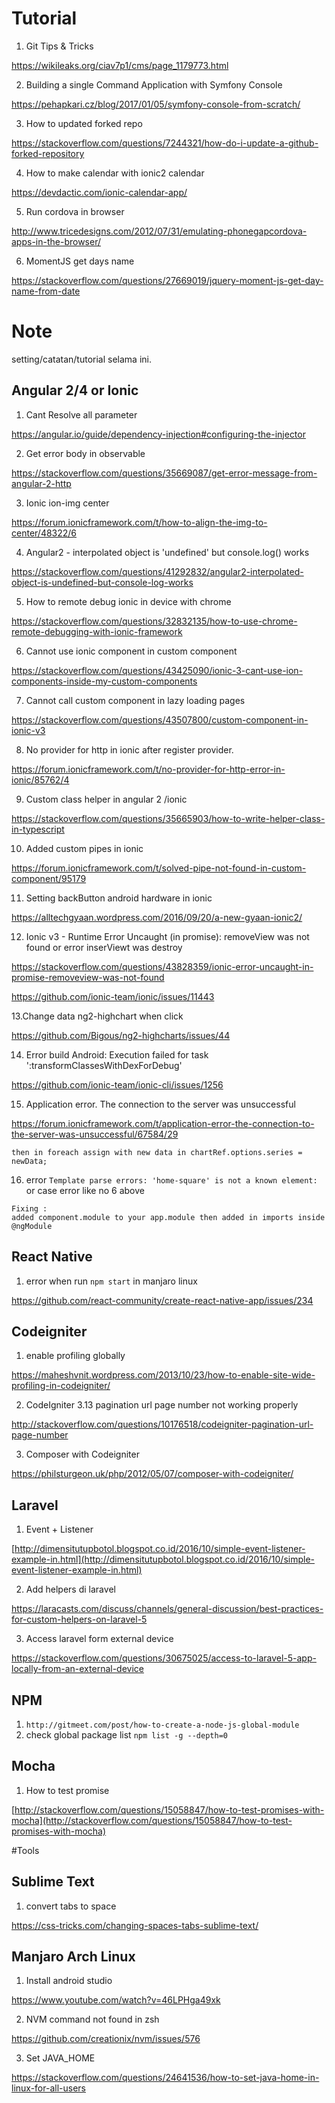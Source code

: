 # Tutorial

 1. Git Tips & Tricks
 
 https://wikileaks.org/ciav7p1/cms/page_1179773.html
 
 2. Building a single Command Application with Symfony Console
 
 https://pehapkari.cz/blog/2017/01/05/symfony-console-from-scratch/

3. How to updated forked repo

 https://stackoverflow.com/questions/7244321/how-do-i-update-a-github-forked-repository

4. How to make calendar with ionic2 calendar

https://devdactic.com/ionic-calendar-app/

5.  Run cordova in browser

http://www.tricedesigns.com/2012/07/31/emulating-phonegapcordova-apps-in-the-browser/

 6. MomentJS get days name

 https://stackoverflow.com/questions/27669019/jquery-moment-js-get-day-name-from-date

# Note
setting/catatan/tutorial selama ini.

## Angular 2/4 or Ionic 
 1. Cant Resolve all parameter
 
 https://angular.io/guide/dependency-injection#configuring-the-injector
 
 2. Get error body in observable
 
 https://stackoverflow.com/questions/35669087/get-error-message-from-angular-2-http
 
 3. Ionic ion-img center
 
 https://forum.ionicframework.com/t/how-to-align-the-img-to-center/48322/6
 
 4. Angular2 - interpolated object is 'undefined' but console.log() works
 
 https://stackoverflow.com/questions/41292832/angular2-interpolated-object-is-undefined-but-console-log-works
 
 5. How to remote debug ionic in device with chrome
 
 https://stackoverflow.com/questions/32832135/how-to-use-chrome-remote-debugging-with-ionic-framework
 
 6. Cannot use ionic component in custom component
 
 https://stackoverflow.com/questions/43425090/ionic-3-cant-use-ion-components-inside-my-custom-components
 
 7. Cannot call custom component in lazy loading pages
 
 https://stackoverflow.com/questions/43507800/custom-component-in-ionic-v3
 
 8. No provider for http in ionic after register provider.
 
 https://forum.ionicframework.com/t/no-provider-for-http-error-in-ionic/85762/4
 
 9. Custom class helper in angular 2 /ionic
 
 https://stackoverflow.com/questions/35665903/how-to-write-helper-class-in-typescript
 
 10. Added custom pipes in ionic
 
 https://forum.ionicframework.com/t/solved-pipe-not-found-in-custom-component/95179
 
 11. Setting backButton android hardware in ionic
 
 https://alltechgyaan.wordpress.com/2016/09/20/a-new-gyaan-ionic2/
 
 12. Ionic v3 - Runtime Error Uncaught (in promise): removeView was not found or error inserViewt was destroy
 
 https://stackoverflow.com/questions/43828359/ionic-error-uncaught-in-promise-removeview-was-not-found
 
 https://github.com/ionic-team/ionic/issues/11443
 
 13.Change data ng2-highchart when click
 
 https://github.com/Bigous/ng2-highcharts/issues/44
 
 14. Error build Android: Execution failed for task ':transformClassesWithDexForDebug'
 
 https://github.com/ionic-team/ionic-cli/issues/1256
 
 15. Application error. The connection to the server was unsuccessful
 
 https://forum.ionicframework.com/t/application-error-the-connection-to-the-server-was-unsuccessful/67584/29
  
 ```
 then in foreach assign with new data in chartRef.options.series = newData;
 ```
 
 16.  error `Template parse errors: 'home-square' is not a known element:`  or case error like no 6 above
 ```
 Fixing : 
 added component.module to your app.module then added in imports inside @ngModule
 ```
 
## React Native
1. error when run `npm start` in manjaro linux

https://github.com/react-community/create-react-native-app/issues/234

 
## Codeigniter
 1. enable profiling globally
 
  https://maheshvnit.wordpress.com/2013/10/23/how-to-enable-site-wide-profiling-in-codeigniter/
 
 2. CodeIgniter 3.13 pagination url page number not working properly
 
  http://stackoverflow.com/questions/10176518/codeigniter-pagination-url-page-number
 
 3. Composer with Codeigniter
 
  https://philsturgeon.uk/php/2012/05/07/composer-with-codeigniter/

## Laravel
 1. Event + Listener
 
 [http://dimensitutupbotol.blogspot.co.id/2016/10/simple-event-listener-example-in.html](http://dimensitutupbotol.blogspot.co.id/2016/10/simple-event-listener-example-in.html)
 
 2. Add helpers di laravel
 
 https://laracasts.com/discuss/channels/general-discussion/best-practices-for-custom-helpers-on-laravel-5
 
 3. Access laravel form external device
 
 https://stackoverflow.com/questions/30675025/access-to-laravel-5-app-locally-from-an-external-device
 
## NPM
 1. `http://gitmeet.com/post/how-to-create-a-node-js-global-module`
 2. check global package list `npm list -g --depth=0`
 
## Mocha
 1. How to test promise
 
 [http://stackoverflow.com/questions/15058847/how-to-test-promises-with-mocha](http://stackoverflow.com/questions/15058847/how-to-test-promises-with-mocha)


#Tools

## Sublime Text
 1. convert tabs to space
 
 https://css-tricks.com/changing-spaces-tabs-sublime-text/
 
 ## Manjaro Arch Linux
 1. Install android studio
 
  https://www.youtube.com/watch?v=46LPHga49xk
  
 2. NVM command not found in zsh
 
 https://github.com/creationix/nvm/issues/576

3. Set JAVA_HOME

https://stackoverflow.com/questions/24641536/how-to-set-java-home-in-linux-for-all-users

